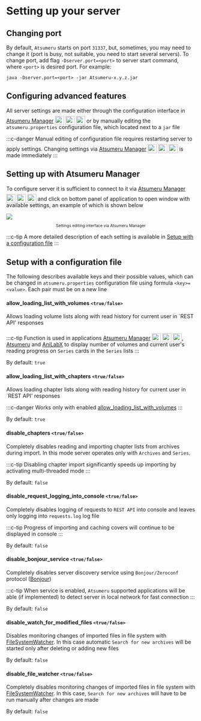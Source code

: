 # Setting up your server

## Changing port

By default, `Atsumeru` starts on port `31337`, but, sometimes, you may need to change it (port is busy, not suitable, you need to start several servers). To change port, add flag `-Dserver.port=<port>` to server start command, where `<port>` is desired port. For example:
```
java -Dserver.port=<port> -jar Atsumeru-x.y.z.jar
```

## Configuring advanced features

All server settings are made either through the configuration interface in [Atsumeru Manager](https://github.com/AtsumeruDev/AtsumeruManager) <img style="position: relative; top: 6px;" width="24" height="24" src="/assets/media/icons/windows.png"> <img style="position: relative; top: 6px;" width="24" height="24" src="/assets/media/icons/penguin.png"> <img style="position: relative; top: 6px;" width="24" height="24" src="/assets/media/icons/apple.png"> or by manually editing the `atsumeru.properties` configuration file, which located next to a `jar` file

:::c-danger
Manual editing of configuration file requires restarting server to apply settings. Changing settings via [Atsumeru Manager](https://github.com/AtsumeruDev/AtsumeruManager) <img style="position: relative; top: 6px;" width="24" height="24" src="/assets/media/icons/windows.png"> <img style="position: relative; top: 6px;" width="24" height="24" src="/assets/media/icons/penguin.png"> <img style="position: relative; top: 6px;" width="24" height="24" src="/assets/media/icons/apple.png"> is made immediately
:::

## Setting up with Atsumeru Manager

To configure server it is sufficient to connect to it via [Atsumeru Manager](https://github.com/AtsumeruDev/AtsumeruManager) <img style="position: relative; top: 6px;" width="24" height="24" src="/assets/media/icons/windows.png"> <img style="position: relative; top: 6px;" width="24" height="24" src="/assets/media/icons/penguin.png"> <img style="position: relative; top: 6px;" width="24" height="24" src="/assets/media/icons/apple.png"> and click <MaterialIcon icon="settings"/> on bottom panel of application to open window with available settings, an example of which is shown below

<img style="display: block; margin: 0 auto" src="/assets/media/en/installation/server-settings.png">
<p style="text-align: center; font-size:75%">Settings editing interface via Atsumeru Manager</p>

:::c-tip
A more detailed description of each setting is available in [Setup with a configuration file](./server-settings.md#setup-with-a-configuration-file)
:::

## Setup with a configuration file

The following describes available keys and their possible values, which can be changed in `atsumeru.properties` configuration file using formula `<key>=<value>`. Each pair must be on a new line

#### allow_loading_list_with_volumes `<true/false>`

Allows loading volume lists along with read history for current user in `REST API' responses

:::c-tip
Function is used in applications [Atsumeru Manager](https://github.com/AtsumeruDev/AtsumeruManager) <img style="position: relative; top: 6px;" width="24" height="24" src="/assets/media/icons/windows.png"> <img style="position: relative; top: 6px;" width="24" height="24" src="/assets/media/icons/penguin.png"> <img style="position: relative; top: 6px;" width="24" height="24" src="/assets/media/icons/apple.png">, [Atsumeru](https://github.com/AtsumeruDev/AtsumeruAndroid) <MaterialIcon icon="android"/> and [AniLabX](https://github.com/CrazyXacker/anilabx) <MaterialIcon icon="android"/> to display number of volumes and current user's reading progress on `Series` cards in the `Series` lists
:::

By default: `true`

#### allow_loading_list_with_chapters `<true/false>`

Allows loading chapter lists along with reading history for current user in `REST API' responses

:::c-danger
Works only with enabled [allow_loading_list_with_volumes](./server-settings.md#allow-loading-list-with-volumes-true-false)
:::

By default: `true`

#### disable_chapters `<true/false>`

Completely disables reading and importing chapter lists from archives during import. In this mode server operates only with `Archives` and `Series`.

:::c-tip
Disabling chapter import significantly speeds up importing by activating multi-threaded mode
:::

By default: `false`

#### disable_request_logging_into_console `<true/false>`

Completely disables logging of requests to `REST API` into console and leaves only logging into `requests.log` log file

:::c-tip
Progress of importing and caching covers will continue to be displayed in console
:::

By default: `false`

#### disable_bonjour_service `<true/false>`

Completely disables server discovery service using `Bonjour/Zeroconf` protocol ([Bonjour](https://github.com/mannodermaus/RxBonjour))

:::c-tip
When service is enabled, `Atsumeru` supported applications will be able (if implemented) to detect server in local network for fast connection
:::

By default: `false`

#### disable_watch_for_modified_files `<true/false>`

Disables monitoring changes of imported files in file system with [FileSystemWatcher](https://docs.spring.io/spring-boot/docs/current/api/org/springframework/boot/devtools/filewatch/FileSystemWatcher.html). In this case automatic `Search for new archives` will be started only after deleting or adding new files

By default: `false`

#### disable_file_watcher `<true/false>`

Completely disables monitoring changes of imported files in file system with [FileSystemWatcher](https://docs.spring.io/spring-boot/docs/current/api/org/springframework/boot/devtools/filewatch/FileSystemWatcher.html). In this case, `Search for new archives` will have to be run manually after changes are made 

By default: `false`